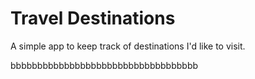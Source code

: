 # Travel Destinations

A simple app to keep track of destinations I'd like to visit.

bbbbbbbbbbbbbbbbbbbbbbbbbbbbbbbbbbb



